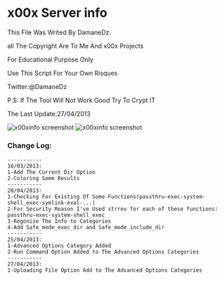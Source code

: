 # x00x Server info

  This File Was Writed By DamaneDz.
  
  all The Copyright Are To Me And x00x Projects
  
  For Educational Purpose Only 
  
  Use This Script For Your Own Risques
  
  Twitter:@DamaneDz
  
  P.S: If The Tool Will Not Work Good Try To Crypt IT
  
  The Last Update:27/04/2013
  
  ![x00xinfo screenshot](https://image.prntscr.com/image/5mxFzE6_Qbey1V5jU3Saiw.png)
  ![x00xinfo screenshot](https://image.prntscr.com/image/lAIO_qO2TI6ILzRx3XF9ZQ.png)

### Change Log:
    -----------
    16/03/2013:
    1-Add The Current Dir Option 
    2-Coloring Some Results
    -----------
    20/04/2013:
    1-Checking For Existing Of Some Functions(passthru-exec-system-shell_exec-symlink-eval-...)
    2-For Security Reason I've Used strrev for each of these functions: passthru-exec-system-shell_exec
    3-Regonize The Info to Categories
    4-Add Safe_mode_exec_dir and Safe_mode_include_dir
    -----------
    25/04/2013:
    1-Advanced Options Category Added
    2-Run Command Option Added to The Advanced Options Categories
    -----------
    27/04/2013:
    1-Uploading File Option Add to The Advanced Options Categories
